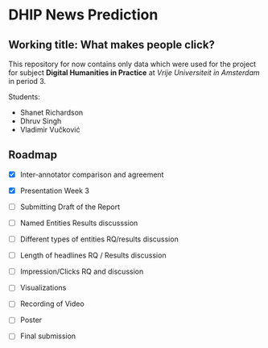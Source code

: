 # DHIP News Prediction

## Working title: What makes people click?

This repository for now contains only data which were used for the project for subject **Digital Humanities in Practice** at *Vrije Universiteit in Amsterdam* in period 3.

Students: 
- Shanet Richardson
- Dhruv Singh
- Vladimir Vučković

## Roadmap

- [x] Inter-annotator comparison and agreement
- [x] Presentation Week 3
- [ ] Submitting Draft of the Report
- [ ] Named Entities Results discusssion
- [ ] Different types of entities RQ/results discussion
- [ ] Length of headlines RQ / Results discussion
- [ ] Impression/Clicks RQ and discussion
- [ ] Visualizations
- [ ] Recording of Video
- [ ] Poster
- [ ] Final submission




